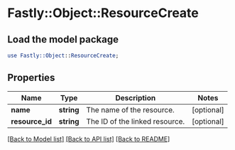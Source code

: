 # Fastly::Object::ResourceCreate

## Load the model package
```perl
use Fastly::Object::ResourceCreate;
```

## Properties
Name | Type | Description | Notes
------------ | ------------- | ------------- | -------------
**name** | **string** | The name of the resource. | [optional] 
**resource_id** | **string** | The ID of the linked resource. | [optional] 

[[Back to Model list]](../README.md#documentation-for-models) [[Back to API list]](../README.md#documentation-for-api-endpoints) [[Back to README]](../README.md)


